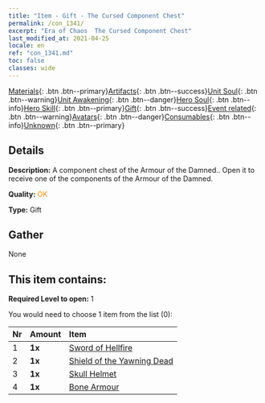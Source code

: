 ```yaml
---
title: "Item - Gift - The Cursed Component Chest"
permalink: /con_1341/
excerpt: "Era of Chaos  The Cursed Component Chest"
last_modified_at: 2021-04-25
locale: en
ref: "con_1341.md"
toc: false
classes: wide
---
```

 [Materials](/Items/){: .btn .btn--primary}[Artifacts](/Items/Artifacts/){: .btn .btn--success}[Unit Soul](/Items/UnitSoul/){: .btn .btn--warning}[Unit Awakening](/Items/UnitAwakening/){: .btn .btn--danger}[Hero Soul](/Items/HeroSoul/){: .btn .btn--info}[Hero Skill](/Items/HeroSkill/){: .btn .btn--primary}[Gift](/Items/Gift/){: .btn .btn--success}[Event related](/Items/Events/){: .btn .btn--warning}[Avatars](/Items/Avatars/){: .btn .btn--danger}[Consumables](/Items/Consumables/){: .btn .btn--info}[Unknown](/Items/Unknown/){: .btn .btn--primary}

## Details
 **Description:** A component chest of the Armour of the Damned.. Open it to receive one of the components of the Armour of the Damned.

 **Quality:** <span style="color: #FF8C00">OK</span>

 **Type:** Gift

## Gather

  None

## This item contains:

 **Required Level to open:** 1

 You would need to choose 1 item from the list (0):

  | Nr | Amount |     Item    |
  |:---|:-------|:------------|
  | 1 |  **1x** | [Sword of Hellfire](/Items/art_121/) |  | 
  | 2 |  **1x** | [Shield of the Yawning Dead](/Items/art_122/) |  | 
  | 3 |  **1x** | [Skull Helmet](/Items/art_123/) |  | 
  | 4 |  **1x** | [Bone Armour](/Items/art_124/) |  | 
